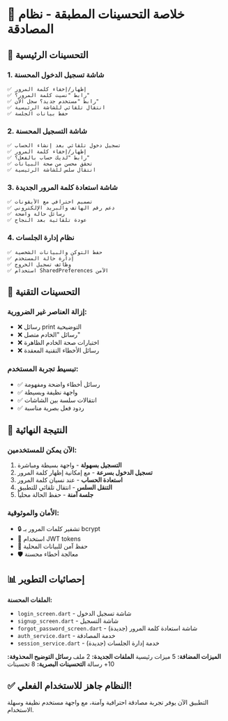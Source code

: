 # 🎯 خلاصة التحسينات المطبقة - نظام المصادقة

## 📱 التحسينات الرئيسية

### 1. شاشة تسجيل الدخول المحسنة
```
✅ إظهار/إخفاء كلمة المرور
✅ رابط "نسيت كلمة المرور؟"
✅ رابط "مستخدم جديد؟ سجل الآن"
✅ انتقال تلقائي للشاشة الرئيسية
✅ حفظ بيانات الجلسة
```

### 2. شاشة التسجيل المحسنة
```
✅ تسجيل دخول تلقائي بعد إنشاء الحساب
✅ إظهار/إخفاء كلمة المرور
✅ رابط "لديك حساب بالفعل؟"
✅ تحقق محسن من صحة البيانات
✅ انتقال سلس للشاشة الرئيسية
```

### 3. شاشة استعادة كلمة المرور الجديدة
```
✅ تصميم احترافي مع الأيقونات
✅ دعم رقم الهاتف والبريد الإلكتروني
✅ رسائل حالة واضحة
✅ عودة تلقائية بعد النجاح
```

### 4. نظام إدارة الجلسات
```
✅ حفظ التوكن والبيانات الشخصية
✅ إدارة حالة المستخدم
✅ وظائف تسجيل الخروج
✅ استخدام SharedPreferences الآمن
```

## 🔧 التحسينات التقنية

### إزالة العناصر غير الضرورية:
- ❌ رسائل print التوضيحية
- ❌ رسائل "الخادم متصل"
- ❌ اختبارات صحة الخادم الظاهرة
- ❌ رسائل الأخطاء التقنية المعقدة

### تبسيط تجربة المستخدم:
- ✅ رسائل أخطاء واضحة ومفهومة
- ✅ واجهة نظيفة وبسيطة
- ✅ انتقالات سلسة بين الشاشات
- ✅ ردود فعل بصرية مناسبة

## 🚀 النتيجة النهائية

### الآن يمكن للمستخدمين:
1. **التسجيل بسهولة** - واجهة بسيطة ومباشرة
2. **تسجيل الدخول بسرعة** - مع إمكانية إظهار كلمة المرور
3. **استعادة الحساب** - عند نسيان كلمة المرور
4. **التنقل السلس** - انتقال تلقائي للتطبيق
5. **جلسة آمنة** - حفظ الحالة محلياً

### الأمان والموثوقية:
- 🔒 تشفير كلمات المرور بـ bcrypt
- 🎫 استخدام JWT tokens
- 💾 حفظ آمن للبيانات المحلية
- 🛡️ معالجة أخطاء محسنة

## 📊 إحصائيات التطوير

**الملفات المحسنة:**
- `login_screen.dart` - شاشة تسجيل الدخول
- `signup_screen.dart` - شاشة التسجيل
- `forgot_password_screen.dart` - شاشة استعادة كلمة المرور (جديدة)
- `auth_service.dart` - خدمة المصادقة
- `session_service.dart` - خدمة إدارة الجلسات (جديدة)

**الميزات المضافة:** 5 ميزات رئيسية
**الملفات الجديدة:** 2 ملف
**رسائل التوضيح المحذوفة:** 10+ رسالة
**التحسينات البصرية:** 8 تحسينات

## ✅ النظام جاهز للاستخدام الفعلي!

التطبيق الآن يوفر تجربة مصادقة احترافية وآمنة، مع واجهة مستخدم نظيفة وسهلة الاستخدام.
